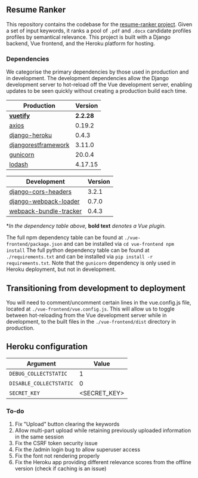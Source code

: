 ## Resume Ranker

This repository contains the codebase for the [resume-ranker project](resumeranker.herokuapp.com). Given a set of input keywords, it ranks a pool of `.pdf` and `.docx` candidate profiles profiles by semantical relevance. This project is built with a Django backend, Vue frontend, and the Heroku platform for hosting.

### Dependencies

We categorise the primary dependencies by those used in production and in development. The development dependencies allow the Django development server to hot-reload off the Vue development server, enabling updates to be seen quickly without creating a production build each time.

| Production                                                                    | Version    |
| ----------------------------------------------------------------------------- | ---------- |
| [**vuetify**](https://github.com/vuetifyjs/vuetify)                           | **2.2.28** |
| [axios](https://github.com/axios/axios)                                       | 0.19.2     |
| [django-heroku](https://www.npmjs.com/package/webpack-bundle-tracker/v/0.4.3) | 0.4.3      |
| [djangorestframework](https://github.com/axios/axios)                         | 3.11.0     |
| [gunicorn](https://github.com/benoitc/gunicorn)                               | 20.0.4     |
| [lodash](https://github.com/lodash/lodash)                                    | 4.17.15    |

| Development                                                                            | Version |
| -------------------------------------------------------------------------------------- | ------- |
| [django-cors-headers](https://github.com/adamchainz/django-cors-headers)               | 3.2.1   |
| [django-webpack-loader](https://github.com/axios/axios)                                | 0.7.0   |
| [webpack-bundle-tracker](https://www.npmjs.com/package/webpack-bundle-tracker/v/0.4.3) | 0.4.3   |

\*_In the dependency table above,_ **bold text** _denotes a Vue plugin._

The full npm dependency table can be found at `./vue-frontend/package.json` and can be installed via `cd vue-frontend npm install`
The full python dependency table can be found at `./requirements.txt` and can be installed via `pip install -r requirements.txt`. Note that the `gunicorn` dependency is only used in Heroku deployment, but not in development.

## Transitioning from development to deployment

You will need to comment/uncomment certain lines in the vue.config.js file, located at `./vue-frontend/vue.config.js`. This will allow us to toggle between hot-reloading from the Vue development server while in development, to the built files in the `./vue-frontend/dist` directory in production.

## Heroku configuration

| Argument                | Value         |
| ----------------------- | ------------- |
| `DEBUG_COLLECTSTATIC`   | 1             |
| `DISABLE_COLLECTSTATIC` | 0             |
| `SECRET_KEY`            | \<SECRET_KEY> |

<!-- https://www.youtube.com/watch?v=dxgbgYtNzCw -->

### To-do

1. Fix "Upload" button clearing the keywords
2. Allow multi-part upload while retaining previously uploaded information in the same session
3. Fix the CSRF token security issue
4. Fix the /admin login bug to allow superuser access
5. Fix the font not rendering properly
6. Fix the Heroku app providing different relevance scores from the offline version (check if caching is an issue)
